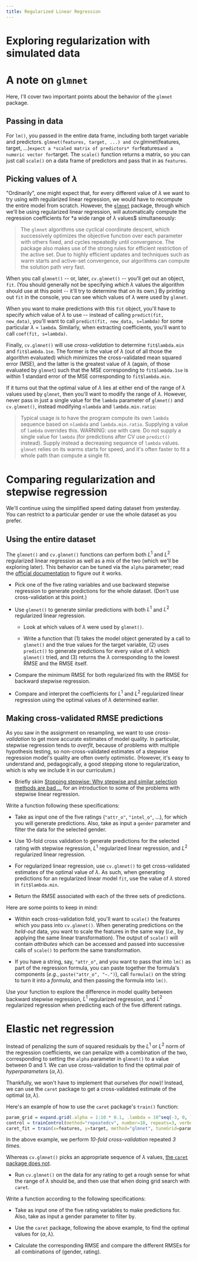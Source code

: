 ```yaml
---
title: Regularized Linear Regression
---
```


Exploring regularization with simulated data
============================================

A note on `glmnet`
==================

Here, I'll cover two important points about the behavior of the `glmnet` package.

Passing in data
---------------

For `lm()`, you passed in the entire data frame, including both target variable and predictors. `glmnet(features, target, ...) and `cv.glmnet(features, target, ...)` expect a *scaled matrix of predictors* for `features` and a numeric vector for `target. The `scale()` function returns a matrix, so you can just call `scale()` on a data frame of predictors and pass that in as `features`.

Picking values of $\lambda$
---------------------------

"Ordinarily", one might expect that, for every different value of $\lambda$ we want to try using with regularized linear regression, we would have to recompute the entire model from scratch. However, the [`glmnet`](https://web.stanford.edu/~hastie/glmnet/glmnet_alpha.html) package, through which we'll be using regularized linear regression, will automatically compute the regression coefficients for *a wide range of $\lambda$ values$ simultaneously:

> The `glmnet` algorithms use cyclical coordinate descent, which successively optimizes the objective function over each parameter with others fixed, and cycles repeatedly until convergence. The package also makes use of the strong rules for efficient restriction of the active set. Due to highly efficient updates and techniques such as warm starts and active-set convergence, our algorithms can compute the solution path very fast.

When you call `glmnet()` -- or, later, `cv.glmnet()` -- you'll get out an object, `fit`. (You should generally not be specifying *which* $\lambda$ values the algorithm should use at this point -- it'll try to determine that on its own.) By printing out `fit` in the console, you can see which values of $\lambda$ were used by `glmnet`.

When you want to make predictions with this `fit` object, you'll have to specify *which* value of $\lambda$ to use -- instead of calling `predict(fit, new_data)`, you'll want to call `predict(fit, new_data, s=lambda)` for some particular $\lambda$ = `lambda`. Similarly, when extracting coefficients, you'll want to call `coef(fit, s=lambda)`.

Finally, `cv.glmnet()` will use *cross-validation* to determine `fit$lambda.min` and `fit$lambda.1se`. The former is the value of $\lambda$ (out of all those the algorithm evaluated) which minimizes the cross-validated mean squared error (MSE), and the latter is the greatest value of $\lambda$ (again, of those evaluated by `glmnet`) such that the MSE corresponding to `fit$lambda.1se` is within 1 standard error of the MSE corresponding to `fit$lambda.min`.

If it turns out that the optimal value of $\lambda$ lies at either end of the range of $\lambda$ values used by `glmnet`, then you'll want to modify the range of $\lambda$. However, never pass in just a single value for the `lambda` parameter of `glmnet()` and `cv.glmnet()`, instead modifying `nlambda` and `lambda.min.ratio`:

> Typical usage is to have the program compute its own `lambda` sequence based on `nlambda` and `lambda.min.ratio`. Supplying a value of `lambda` overrides this. WARNING: use with care. Do not supply a single value for `lambda` (for predictions after CV use `predict()` instead). Supply instead a decreasing sequence of `lambda` values. `glmnet` relies on its warms starts for speed, and it's often faster to fit a whole path than compute a single fit.

Comparing regularization and stepwise regression
================================================

We'll continue using the simplified speed dating dataset from yesterday. You can restrict to a particular gender or use the whole dataset as you prefer.

Using the entire dataset
------------------------

The `glmnet()` and `cv.glmnet()` functions can perform both $L^1$ and $L^2$ regularized linear regression as well as a mix of the two (which we'll be exploring later). This behavior can be tuned via the `alpha` parameter; read the [official documentation](https://cran.r-project.org/web/packages/glmnet/glmnet.pdf) to figure out it works.

* Pick one of the five rating variables and use backward stepwise regression to generate predictions for the whole dataset. (Don't use cross-validation at this point.)

* Use `glmnet()` to generate similar predictions with both $L^1$ and $L^2$ regularized linear regression.

	* Look at which values of $\lambda$ were used by `glmnet()`.

	* Write a function that (1) takes the model object generated by a call to `glmnet()` and the true values for the target variable, (2) uses `predict()` to generate predictions for every value of $\lambda$ which `glmnet()` tried, and (3) returns the $\lambda$ corresponding to the lowest RMSE and the RMSE itself.

* Compare the minimum RMSE for both regularized fits with the RMSE for backward stepwise regression.

* Compare and interpret the coefficients for $L^1$ and $L^2$ regularized linear regression using the optimal values of $\lambda$ determined earlier.

Making cross-validated RMSE predictions
---------------------------------------

As you saw in the assignment on resampling, we want to use *cross-validation* to get more accurate estimates of model quality. In particular, stepwise regression tends to *overfit*, because of problems with multiple hypothesis testing, so non-cross-validated estimates of a stepwise regression model's quality are often overly optimistic. (However, it's easy to understand and, pedagogically, a good stepping stone to regularization, which is why we include it in our curriculum.)

* Briefly skim [Stopping stepwise: Why stepwise and similar selection methods are bad ...](http://www.lexjansen.com/pnwsug/2008/DavidCassell-StoppingStepwise.pdf) for an introduction to some of the problems with stepwise linear regression.

Write a function following these specifications:

* Take as input one of the five ratings (`"attr_o"`, `"intel_o"`, ...), for which you will generate predictions. Also, take as input a `gender` parameter and filter the data for the selected gender.

* Use 10-fold cross validation to generate predictions for the selected rating with stepwise regression, $L^1$ regularized linear regression, and $L^2$ regularized linear regression.

* For regularized linear regression, use `cv.glmnet()` to get cross-validated estimates of the optimal value of $\lambda$. As such, when generating predictions for an regularized linear model `fit`, use the value of $\lambda$ stored in `fit$lambda.min`.

* Return the RMSE associated with each of the three sets of predictions.

Here are some points to keep in mind:

* Within each cross-validation fold, you'll want to `scale()` the features which you pass into `cv.glmnet()`. When generating predictions on the *held-out* data, you want to scale the features in the same way (*i.e.*, by applying the same linear transformation). The output of `scale()` will contain *attributes* which can be accessed and passed into successive calls of `scale()` to perform the same transformation.

* If you have a string, say, `"attr_o"`, and you want to pass that into `lm()` as part of the regression formula, you can paste together the formula's components (*e.g.*, `paste("attr_o", "~.")`), call `formula()` on the string to turn it into a *formula*, and then passing the formula into `lm()`.

Use your function to explore the difference in model quality between backward stepwise regression, $L^1$ regularized regression, and $L^2$ regularized regression when predicting each of the five different ratings.

Elastic net regression
======================

Instead of penalizing the sum of squared residuals by the $L^1$ or $L^2$ norm of the regression coefficients, we can penalize with a combination of the two, corresponding to setting the `alpha` parameter in `glmnet()` to a value between 0 and 1. We can use cross-validation to find the optimal *pair* of *hyperparameters* $(\alpha, \lambda)$.

Thankfully, we won't have to implement that ourselves (for now)! Instead, we can use the `caret` package to get a cross-validated estimate of the optimal $(\alpha, \lambda)$.

Here's an example of how to use the `caret` package's `train()` function:

```r
param_grid = expand.grid(.alpha = 1:10 * 0.1, .lambda = 10^seq(-3, 0, length.out=10))
control = trainControl(method="repeatedcv", number=10, repeats=3, verboseIter=TRUE)
caret_fit = train(x=features, y=target, method="glmnet", tuneGrid=param_grid, trControl=control)
```

In the above example, we perform *10-fold cross-validation* repeated *3 times*.

Whereas `cv.glmnet()` picks an appropriate sequence of $\lambda$ values, [the `caret` package does not](http://stats.stackexchange.com/questions/88756/r-how-to-let-glmnet-choose-lambda-range-when-using-caret).

* Run `cv.glmnet()` on the data for any rating to get a rough sense for what the range of $\lambda$ should be, and then use that when doing grid search with `caret`.

Write a function according to the following specifications:

* Take as input one of the five rating variables to make predictions for. Also, take as input a gender parameter to filter by.

* Use the `caret` package, following the above example, to find the optimal values for $(\alpha, \lambda)$.

* Calculate the corresponding RMSE and compare the different RMSEs for all combinations of (gender, rating).